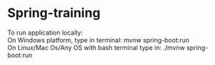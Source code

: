# Spring-training <br />
To run application locally: <br />
On Windows platform, type in terminal:  mvnw spring-boot:run <br />
On Linux/Mac Os/Any OS with bash terminal type in: ./mvnw spring-boot:run <br />
